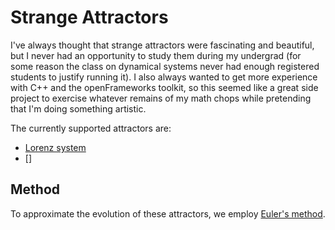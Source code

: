 # Strange Attractors

I've always thought that strange attractors were fascinating and beautiful, but
I never had an opportunity to study them during my undergrad (for some reason
the class on dynamical systems never had enough registered students to justify
running it). I also always wanted to get more experience with C++ and the
openFrameworks toolkit, so this seemed like a great side project to exercise
whatever remains of my math chops while pretending that I'm doing something
artistic.

The currently supported attractors are:
- [Lorenz system](https://en.wikipedia.org/wiki/Lorenz_system)
- []

## Method
To approximate the evolution of these attractors, we employ 
[Euler's method](https://en.wikipedia.org/wiki/Euler_method).

